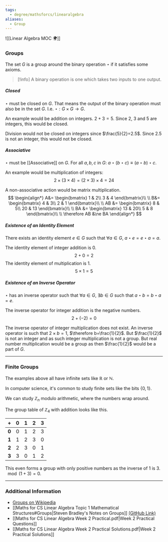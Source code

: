 ```yaml
---
tags:
  - degree/mathsforcs/linearalgebra
aliases:
  - Group
---
```

![[Linear Algebra MOC 🌍]]

### Groups 

The set $G$ is a group around the binary operation $\star$ if it satisfies some axioms.

>[!info] 
>A binary operation is one which takes two inputs to one output.

##### Closed

$\star$ must be closed on $G$. That means the output of the binary operation must also be in the set $G$. I.e. $\star : G \times G \rightarrow G$.

An example would be addition on integers. $2+3=5$. Since 2, 3 and 5 are integers, this would be closed.

Division would not be closed on integers since $\frac{5}{2}=2.5$. Since 2.5 is not an integer, this would not be closed.

##### Associative

$\star$ must be [[Associative]] on $G$. For all $a,b,c$ in $G$: $a \star (b \star c) \equiv (a \star b) \star c$.

An example would be multiplication of integers:
$$
2 \times (3 \times 4)=(2 \times 3) \times 4 = 24
$$

A non-associative action would be matrix multiplication.
$$
\begin{align*}
A&= \begin{bmatrix}
1 & 2\\
3 & 4
\end{bmatrix}\\
\\
B&= \begin{bmatrix}
4 & 3\\
2 & 1
\end{bmatrix}\\
\\
AB &= \begin{bmatrix}
8 & 5\\
20 & 13
\end{bmatrix}\\
\\
BA &= \begin{bmatrix}
13 & 20\\
5 & 8
\end{bmatrix}\\
\\
\therefore AB &\ne BA
\end{align*}
$$

##### Existence of an Identity Element

There exists an identity element $e \in G$ such that $\forall a \in G$, $a \star e = e \star a = a$.

The identity element of integer addition is $0$.
$$
2+0=2
$$
The identity element of multiplication is $1$.
$$
5\times 1 = 5
$$

##### Existence of an Inverse Operator 

$\star$ has an inverse operator such that $\forall a \in G$, $\exists b \in G$ such that $a\star b = b \star a = e$.

The inverse operator for integer addition is the negative numbers.
$$
2 + (-2) = 0
$$

The inverse operator of integer multiplication does not exist. An inverse operator is such that $2 \times b = 1$, $\therefore b=\frac{1}{2}$. But $\frac{1}{2}$ is not an integer and as such integer multiplication is not a group.
But real number multiplication would be a group as then $\frac{1}{2}$ would be a part of $G$.

---
### Finite Groups

The examples above all have infinite sets like $\mathbb{R}$ or $\mathbb{N}$.

In computer science, it's common to study finite sets like the bits $\{0,1\}$.

We can study $\mathbb{Z}_{n}$ modulo arithmetic, where the numbers wrap around.

The group table of $\mathbb{Z}_{4}$ with addition looks like this.

| + | 0 | 1 | 2 | 3 |
| :----: | :-: | :----: | :----: | :----: |
| **0** | 0 | 1 | 2 | 3 |
| **1** | 1 | 2 | 3 | 0 |
| **2** | 2 | 3 | 0 | 1 |
| **3** | 3 | 0 | 1 | 2 |
This even forms a group with only positive numbers as the inverse of 1 is 3. $\mod{(1+3)} = 0$.

---
### Additional Information

- [Groups on Wikipedia](https://en.wikipedia.org/wiki/Group_(mathematics))
- [[Maths for CS Linear Algebra Topic 1 Mathematical Structures#Groups|Steven Bradley's Notes on Groups]] [(GitHub Link)](https://github.com/stevenaeola/linalg_lectures/blob/main/1_structures/README.md#groups)
- [[Maths for CS Linear Algebra Week 2 Practical.pdf|Week 2 Practical Questions]]
- [[Maths for CS Linear Algebra Week 2 Practical Solutions.pdf|Week 2 Practical Solutions]]
